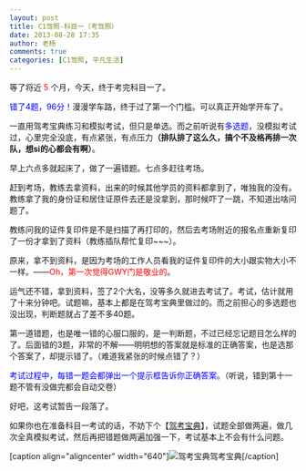 ```yaml
---
layout: post
title: C1驾照-科目一（考驾照）
date: 2013-08-28 17:35
author: 老杨
comments: true
categories: [C1驾照, 平凡生活]
---
```

等了将近 <span style="color: #ff0000;">5</span> 个月，今天，终于考完科目一了。

<span style="color: #0000ff;">错了4题，96分！</span>漫漫学车路，终于过了第一个门槛。可以真正开始学开车了。
<!--more-->
一直用驾考宝典练习和模拟考试，但只是单选。而之前听说有<span style="color: #0000ff;">多选题</span>，没模拟考试过，心里完全没底，有点紧张，有点压力<strong>（排队排了这么久，搞个不及格再排一次队，想si的心都会有啊）</strong>。

早上六点多就起床了，做了一遍错题。七点多赶往考场。

赶到考场，教练去拿资料，出来的时候其他学员的资料都拿到了，唯独我的没有。教练拿了我的身份证和居住证原件去还是没拿到，那时候吓了一跳，不知道出啥问题了。

教练问我的证件复印件是不是扫描了再打印的，然后去考场附近的报名点重新复印了一份才拿到了资料（教练插队帮忙复印~~~）。

原来，拿不到资料，是因为考场的工作人员看我的证件复印件的大小跟实物大小不一样。——<span style="color: #ff0000;">Oh，第一次觉得GWY门是敬业的</span>。

运气还不错，拿到资料，签了2个大名，没等多久就进去考试了。考试，估计就用了十来分钟吧。试题嘛，基本上都是在驾考宝典里做过的。而之前担心的多选题也没出现，判断题就占了差不多40题。

第一道错题，也是唯一错的心服口服的，是一判断题，不过已经忘记题目怎么样的了。后面错的3题，非常的不解——明明想的答案就是标准的正确答案，也是选那个答案了，却提示错了。（难道我紧张的时候点错了？）

<span style="color: #0000ff;">考试过程中，每错一题会都弹出一个提示框告诉你正确答案。</span>（听说，错到第十一题不管有没做完都会自动交卷）

好吧，这考试暂告一段落了。

如果你也在准备科目一考试的话，不妨下个【<a href="http://jiakaobaodian.com/2012/download.html" rel="external nofollow" target="_blank">驾考宝典</a>】，试题全部做两遍，做几次全真模拟考试，然后再把错题做两遍加强一下，考试基本上不会有什么问题。

[caption align="aligncenter" width="640"]<img src="//cyhour.com/wp-content/uploads/2013/08/jiakaobaodian.jpg" alt="驾考宝典" />驾考宝典[/caption]
